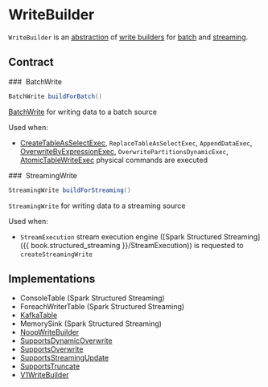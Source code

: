 # WriteBuilder

`WriteBuilder` is an [abstraction](#contract) of [write builders](#implementations) for [batch](#buildForBatch) and [streaming](#buildForStreaming).

## Contract

### <span id="buildForBatch"> BatchWrite

```java
BatchWrite buildForBatch()
```

[BatchWrite](BatchWrite.md) for writing data to a batch source

Used when:

* [CreateTableAsSelectExec](../physical-operators/CreateTableAsSelectExec.md), `ReplaceTableAsSelectExec`, `AppendDataExec`, [OverwriteByExpressionExec](../physical-operators/OverwriteByExpressionExec.md), `OverwritePartitionsDynamicExec`, [AtomicTableWriteExec](../physical-operators/AtomicTableWriteExec.md) physical commands are executed

### <span id="buildForStreaming"> StreamingWrite

```java
StreamingWrite buildForStreaming()
```

`StreamingWrite` for writing data to a streaming source

Used when:

* `StreamExecution` stream execution engine ([Spark Structured Streaming]({{ book.structured_streaming }}/StreamExecution)) is requested to `createStreamingWrite`

## Implementations

* ConsoleTable (Spark Structured Streaming)
* ForeachWriterTable (Spark Structured Streaming)
* [KafkaTable](../kafka/KafkaTable.md)
* MemorySink (Spark Structured Streaming)
* [NoopWriteBuilder](../datasources/noop/NoopWriteBuilder.md)
* [SupportsDynamicOverwrite](SupportsDynamicOverwrite.md)
* [SupportsOverwrite](SupportsOverwrite.md)
* [SupportsStreamingUpdate](SupportsStreamingUpdate.md)
* [SupportsTruncate](SupportsTruncate.md)
* [V1WriteBuilder](V1WriteBuilder.md)
